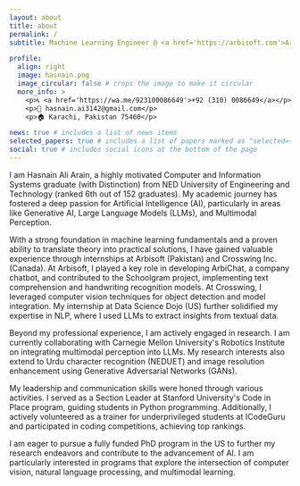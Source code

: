 ```yaml
---
layout: about
title: about
permalink: /
subtitle: Machine Learning Engineer @ <a href='https://arbisoft.com'>Arbisoft</a>

profile:
  align: right
  image: hasnain.png
  image_circular: false # crops the image to make it circular
  more_info: >
    <p>📞 <a href='https://wa.me/923100086649'>+92 (310) 0086649</a></p>
    <p>📧 hasnain.ai3142@gmail.com</p>
    <p>🏠 Karachi, Pakistan 75460</p>

news: true # includes a list of news items
selected_papers: true # includes a list of papers marked as "selected={true}"
social: true # includes social icons at the bottom of the page
---
```


I am Hasnain Ali Arain, a highly motivated Computer and Information Systems graduate (with Distinction) from NED University of Engineering and Technology (ranked 6th out of 152 graduates). My academic journey has fostered a deep passion for Artificial Intelligence (AI), particularly in areas like Generative AI, Large Language Models (LLMs), and Multimodal Perception.

With a strong foundation in machine learning fundamentals and a proven ability to translate theory into practical solutions, I have gained valuable experience through internships at Arbisoft (Pakistan) and Crosswing Inc. (Canada). At Arbisoft, I played a key role in developing ArbiChat, a company chatbot, and contributed to the Schoolgram project, implementing text comprehension and handwriting recognition models. At Crosswing, I leveraged computer vision techniques for object detection and model integration. My internship at Data Science Dojo (US) further solidified my expertise in NLP, where I used LLMs to extract insights from textual data.

Beyond my professional experience, I am actively engaged in research. I am currently collaborating with Carnegie Mellon University's Robotics Institute on integrating multimodal perception into LLMs.  My research interests also extend to Urdu character recognition (NEDUET) and image resolution enhancement using Generative Adversarial Networks (GANs).

My leadership and communication skills were honed through various activities. I served as a Section Leader at Stanford University's Code in Place program, guiding students in Python programming. Additionally, I actively volunteered as a trainer for underprivileged students at ICodeGuru and participated in coding competitions, achieving top rankings.

I am eager to pursue a fully funded PhD program in the US to further my research endeavors and contribute to the advancement of AI. I am particularly interested in programs that explore the intersection of computer vision, natural language processing, and multimodal learning.
